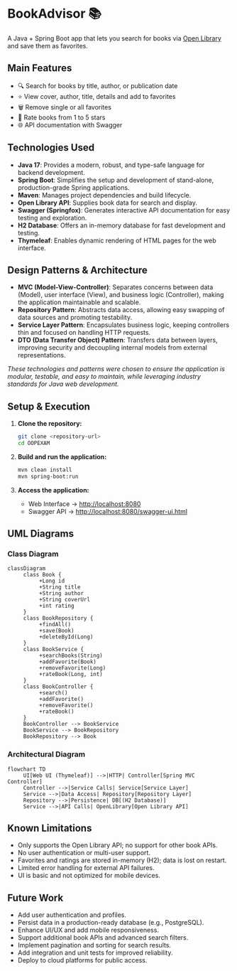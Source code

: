 # BookAdvisor 📚

A Java + Spring Boot app that lets you search for books via [Open Library](https://openlibrary.org/developers/api) and save them as favorites.

## Main Features
- 🔍 Search for books by title, author, or publication date
- ⭐ View cover, author, title, details and add to favorites
- 🗑️ Remove single or all favorites
- 🌟 Rate books from 1 to 5 stars
- 🌐 API documentation with Swagger

## Technologies Used

- **Java 17**: Provides a modern, robust, and type-safe language for backend development.
- **Spring Boot**: Simplifies the setup and development of stand-alone, production-grade Spring applications.
- **Maven**: Manages project dependencies and build lifecycle.
- **Open Library API**: Supplies book data for search and display.
- **Swagger (Springfox)**: Generates interactive API documentation for easy testing and exploration.
- **H2 Database**: Offers an in-memory database for fast development and testing.
- **Thymeleaf**: Enables dynamic rendering of HTML pages for the web interface.

## Design Patterns & Architecture

- **MVC (Model-View-Controller)**: Separates concerns between data (Model), user interface (View), and business logic (Controller), making the application maintainable and scalable.
- **Repository Pattern**: Abstracts data access, allowing easy swapping of data sources and promoting testability.
- **Service Layer Pattern**: Encapsulates business logic, keeping controllers thin and focused on handling HTTP requests.
- **DTO (Data Transfer Object) Pattern**: Transfers data between layers, improving security and decoupling internal models from external representations.

*These technologies and patterns were chosen to ensure the application is modular, testable, and easy to maintain, while leveraging industry standards for Java web development.*

## Setup & Execution

1. **Clone the repository:**
    ```bash
    git clone <repository-url>
    cd OOPEXAM
    ```

2. **Build and run the application:**
    ```bash
    mvn clean install
    mvn spring-boot:run
    ```

3. **Access the application:**
    - Web Interface → [http://localhost:8080](http://localhost:8080)
    - Swagger API → [http://localhost:8080/swagger-ui.html](http://localhost:8080/swagger-ui.html)

## UML Diagrams

### Class Diagram

```mermaid
classDiagram
     class Book {
          +Long id
          +String title
          +String author
          +String coverUrl
          +int rating
     }
     class BookRepository {
          +findAll()
          +save(Book)
          +deleteById(Long)
     }
     class BookService {
          +searchBooks(String)
          +addFavorite(Book)
          +removeFavorite(Long)
          +rateBook(Long, int)
     }
     class BookController {
          +search()
          +addFavorite()
          +removeFavorite()
          +rateBook()
     }
     BookController --> BookService
     BookService --> BookRepository
     BookRepository --> Book
```

### Architectural Diagram

```mermaid
flowchart TD
     UI[Web UI (Thymeleaf)] -->|HTTP| Controller[Spring MVC Controller]
     Controller -->|Service Calls| Service[Service Layer]
     Service -->|Data Access| Repository[Repository Layer]
     Repository -->|Persistence| DB[(H2 Database)]
     Service -->|API Calls| OpenLibrary[Open Library API]
```

## Known Limitations

- Only supports the Open Library API; no support for other book APIs.
- No user authentication or multi-user support.
- Favorites and ratings are stored in-memory (H2); data is lost on restart.
- Limited error handling for external API failures.
- UI is basic and not optimized for mobile devices.

## Future Work

- Add user authentication and profiles.
- Persist data in a production-ready database (e.g., PostgreSQL).
- Enhance UI/UX and add mobile responsiveness.
- Support additional book APIs and advanced search filters.
- Implement pagination and sorting for search results.
- Add integration and unit tests for improved reliability.
- Deploy to cloud platforms for public access.

